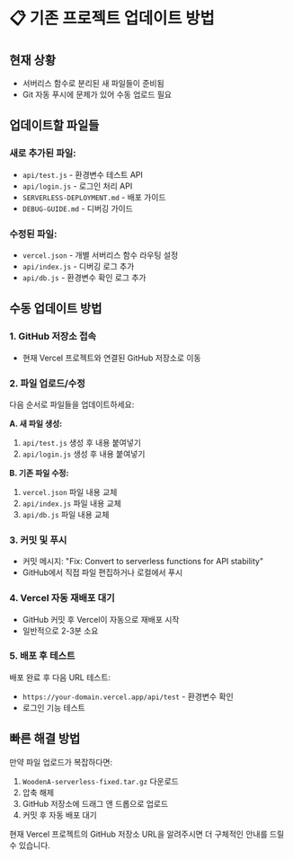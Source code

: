 # 📋 기존 프로젝트 업데이트 방법

## 현재 상황
- 서버리스 함수로 분리된 새 파일들이 준비됨
- Git 자동 푸시에 문제가 있어 수동 업로드 필요

## 업데이트할 파일들

### 새로 추가된 파일:
- `api/test.js` - 환경변수 테스트 API
- `api/login.js` - 로그인 처리 API
- `SERVERLESS-DEPLOYMENT.md` - 배포 가이드
- `DEBUG-GUIDE.md` - 디버깅 가이드

### 수정된 파일:
- `vercel.json` - 개별 서버리스 함수 라우팅 설정
- `api/index.js` - 디버깅 로그 추가
- `api/db.js` - 환경변수 확인 로그 추가

## 수동 업데이트 방법

### 1. GitHub 저장소 접속
- 현재 Vercel 프로젝트와 연결된 GitHub 저장소로 이동

### 2. 파일 업로드/수정
다음 순서로 파일들을 업데이트하세요:

**A. 새 파일 생성:**
1. `api/test.js` 생성 후 내용 붙여넣기
2. `api/login.js` 생성 후 내용 붙여넣기

**B. 기존 파일 수정:**
1. `vercel.json` 파일 내용 교체
2. `api/index.js` 파일 내용 교체
3. `api/db.js` 파일 내용 교체

### 3. 커밋 및 푸시
- 커밋 메시지: "Fix: Convert to serverless functions for API stability"
- GitHub에서 직접 파일 편집하거나 로컬에서 푸시

### 4. Vercel 자동 재배포 대기
- GitHub 커밋 후 Vercel이 자동으로 재배포 시작
- 일반적으로 2-3분 소요

### 5. 배포 후 테스트
배포 완료 후 다음 URL 테스트:
- `https://your-domain.vercel.app/api/test` - 환경변수 확인
- 로그인 기능 테스트

## 빠른 해결 방법

만약 파일 업로드가 복잡하다면:
1. `WoodenA-serverless-fixed.tar.gz` 다운로드
2. 압축 해제
3. GitHub 저장소에 드래그 앤 드롭으로 업로드
4. 커밋 후 자동 배포 대기

현재 Vercel 프로젝트의 GitHub 저장소 URL을 알려주시면 더 구체적인 안내를 드릴 수 있습니다.